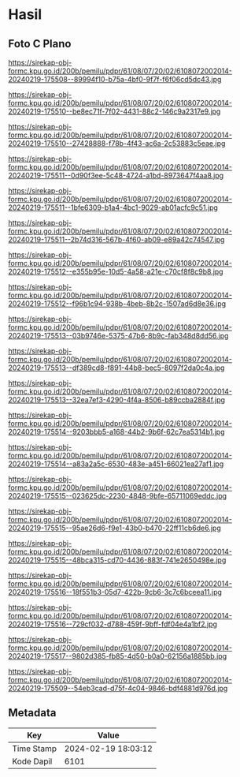# Hasil

## Foto C Plano

https://sirekap-obj-formc.kpu.go.id/200b/pemilu/pdpr/61/08/07/20/02/6108072002014-20240219-175508--89994f10-b75a-4bf0-9f7f-f6f06cd5dc43.jpg

https://sirekap-obj-formc.kpu.go.id/200b/pemilu/pdpr/61/08/07/20/02/6108072002014-20240219-175510--be8ec71f-7f02-4431-88c2-146c9a2317e9.jpg

https://sirekap-obj-formc.kpu.go.id/200b/pemilu/pdpr/61/08/07/20/02/6108072002014-20240219-175510--27428888-f78b-4f43-ac6a-2c53883c5eae.jpg

https://sirekap-obj-formc.kpu.go.id/200b/pemilu/pdpr/61/08/07/20/02/6108072002014-20240219-175511--0d90f3ee-5c48-4724-a1bd-8973647f4aa8.jpg

https://sirekap-obj-formc.kpu.go.id/200b/pemilu/pdpr/61/08/07/20/02/6108072002014-20240219-175511--1bfe6309-b1a4-4bc1-9029-ab01acfc9c51.jpg

https://sirekap-obj-formc.kpu.go.id/200b/pemilu/pdpr/61/08/07/20/02/6108072002014-20240219-175511--2b74d316-567b-4f60-ab09-e89a42c74547.jpg

https://sirekap-obj-formc.kpu.go.id/200b/pemilu/pdpr/61/08/07/20/02/6108072002014-20240219-175512--e355b95e-10d5-4a58-a21e-c70cf8f8c9b8.jpg

https://sirekap-obj-formc.kpu.go.id/200b/pemilu/pdpr/61/08/07/20/02/6108072002014-20240219-175512--f96b1c94-938b-4beb-8b2c-1507ad6d8e36.jpg

https://sirekap-obj-formc.kpu.go.id/200b/pemilu/pdpr/61/08/07/20/02/6108072002014-20240219-175513--03b9746e-5375-47b6-8b9c-fab348d8dd56.jpg

https://sirekap-obj-formc.kpu.go.id/200b/pemilu/pdpr/61/08/07/20/02/6108072002014-20240219-175513--df389cd8-f891-44b8-bec5-8097f2da0c4a.jpg

https://sirekap-obj-formc.kpu.go.id/200b/pemilu/pdpr/61/08/07/20/02/6108072002014-20240219-175513--32ea7ef3-4290-4f4a-8506-b89ccba2884f.jpg

https://sirekap-obj-formc.kpu.go.id/200b/pemilu/pdpr/61/08/07/20/02/6108072002014-20240219-175514--9203bbb5-a168-44b2-9b6f-62c7ea5314b1.jpg

https://sirekap-obj-formc.kpu.go.id/200b/pemilu/pdpr/61/08/07/20/02/6108072002014-20240219-175514--a83a2a5c-6530-483e-a451-66021ea27af1.jpg

https://sirekap-obj-formc.kpu.go.id/200b/pemilu/pdpr/61/08/07/20/02/6108072002014-20240219-175515--023625dc-2230-4848-9bfe-65711069eddc.jpg

https://sirekap-obj-formc.kpu.go.id/200b/pemilu/pdpr/61/08/07/20/02/6108072002014-20240219-175515--95ae26d6-f9e1-43b0-b470-22ff11cb6de6.jpg

https://sirekap-obj-formc.kpu.go.id/200b/pemilu/pdpr/61/08/07/20/02/6108072002014-20240219-175515--48bca315-cd70-4436-883f-741e2650498e.jpg

https://sirekap-obj-formc.kpu.go.id/200b/pemilu/pdpr/61/08/07/20/02/6108072002014-20240219-175516--18f551b3-05d7-422b-9cb6-3c7c6bceea11.jpg

https://sirekap-obj-formc.kpu.go.id/200b/pemilu/pdpr/61/08/07/20/02/6108072002014-20240219-175516--729cf032-d788-459f-9bff-fdf04e4a1bf2.jpg

https://sirekap-obj-formc.kpu.go.id/200b/pemilu/pdpr/61/08/07/20/02/6108072002014-20240219-175517--9802d385-fb85-4d50-b0a0-62156a1885bb.jpg

https://sirekap-obj-formc.kpu.go.id/200b/pemilu/pdpr/61/08/07/20/02/6108072002014-20240219-175509--54eb3cad-d75f-4c04-9846-bdf4881d976d.jpg


## Metadata

| Key        | Value               |
| ---------- | ------------------- |
| Time Stamp | 2024-02-19 18:03:12 |
| Kode Dapil | 6101                |



